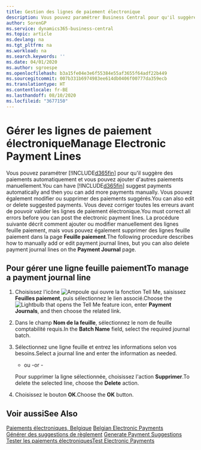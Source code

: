 ```yaml
---
title: Gestion des lignes de paiement électronique
description: Vous pouvez paramétrer Business Central pour qu'il suggère des paiements automatiquement et vous pouvez ajouter d'autres paiements manuellement. Vous pouvez également modifier ou supprimer des paiements suggérés.
author: SorenGP
ms.service: dynamics365-business-central
ms.topic: article
ms.devlang: na
ms.tgt_pltfrm: na
ms.workload: na
ms.search.keywords: ''
ms.date: 04/01/2020
ms.author: sgroespe
ms.openlocfilehash: b3a15fe04e3e6f55384e55af3655f64adf22b449
ms.sourcegitcommit: 007b331b6974983ee614db0406f00777da359ecb
ms.translationtype: HT
ms.contentlocale: fr-BE
ms.lasthandoff: 08/10/2020
ms.locfileid: "3677150"
---
```

# <a name="manage-electronic-payment-lines"></a><span data-ttu-id="45740-104">Gérer les lignes de paiement électronique</span><span class="sxs-lookup"><span data-stu-id="45740-104">Manage Electronic Payment Lines</span></span>
<span data-ttu-id="45740-105">Vous pouvez paramétrer [!INCLUDE[d365fin](../../includes/d365fin_md.md)] pour qu'il suggère des paiements automatiquement et vous pouvez ajouter d'autres paiements manuellement.</span><span class="sxs-lookup"><span data-stu-id="45740-105">You can have [!INCLUDE[d365fin](../../includes/d365fin_md.md)] suggest payments automatically and then you can add more payments manually.</span></span> <span data-ttu-id="45740-106">Vous pouvez également modifier ou supprimer des paiements suggérés.</span><span class="sxs-lookup"><span data-stu-id="45740-106">You can also edit or delete suggested payments.</span></span> <span data-ttu-id="45740-107">Vous devez corriger toutes les erreurs avant de pouvoir valider les lignes de paiement électronique.</span><span class="sxs-lookup"><span data-stu-id="45740-107">You must correct all errors before you can post the electronic payment lines.</span></span> <span data-ttu-id="45740-108">La procédure suivante décrit comment ajouter ou modifier manuellement des lignes feuille paiement, mais vous pouvez également supprimer des lignes feuille paiement dans la page **Feuille paiement**.</span><span class="sxs-lookup"><span data-stu-id="45740-108">The following procedure describes how to manually add or edit payment journal lines, but you can also delete payment journal lines on the **Payment Journal** page.</span></span>  

## <a name="to-manage-a-payment-journal-line"></a><span data-ttu-id="45740-109">Pour gérer une ligne feuille paiement</span><span class="sxs-lookup"><span data-stu-id="45740-109">To manage a payment journal line</span></span>  

1.  <span data-ttu-id="45740-110">Choisissez l'icône ![Ampoule qui ouvre la fonction Tell Me](../../media/ui-search/search_small.png "Dites-moi ce que vous voulez faire"), saisissez **Feuilles paiement**, puis sélectionnez le lien associé.</span><span class="sxs-lookup"><span data-stu-id="45740-110">Choose the ![Lightbulb that opens the Tell Me feature](../../media/ui-search/search_small.png "Tell me what you want to do") icon, enter **Payment Journals**, and then choose the related link.</span></span>  
2.  <span data-ttu-id="45740-111">Dans le champ **Nom de la feuille**, sélectionnez le nom de feuille comptabilité requis.</span><span class="sxs-lookup"><span data-stu-id="45740-111">In the **Batch Name** field, select the required journal batch.</span></span>  
3.  <span data-ttu-id="45740-112">Sélectionnez une ligne feuille et entrez les informations selon vos besoins.</span><span class="sxs-lookup"><span data-stu-id="45740-112">Select a journal line and enter the information as needed.</span></span>  

     - <span data-ttu-id="45740-113">ou -</span><span class="sxs-lookup"><span data-stu-id="45740-113">or -</span></span>  

    <span data-ttu-id="45740-114">Pour supprimer la ligne sélectionnée, choisissez l'action **Supprimer**.</span><span class="sxs-lookup"><span data-stu-id="45740-114">To delete the selected line, choose the **Delete** action.</span></span>  

4.  <span data-ttu-id="45740-115">Choisissez le bouton **OK**.</span><span class="sxs-lookup"><span data-stu-id="45740-115">Choose the **OK** button.</span></span>  

## <a name="see-also"></a><span data-ttu-id="45740-116">Voir aussi</span><span class="sxs-lookup"><span data-stu-id="45740-116">See Also</span></span>  
 <span data-ttu-id="45740-117">[Paiements électroniques, Belgique](belgian-electronic-payments.md) </span><span class="sxs-lookup"><span data-stu-id="45740-117">[Belgian Electronic Payments](belgian-electronic-payments.md) </span></span>  
 <span data-ttu-id="45740-118">[Générer des suggestions de règlement](how-to-generate-payment-suggestions.md) </span><span class="sxs-lookup"><span data-stu-id="45740-118">[Generate Payment Suggestions](how-to-generate-payment-suggestions.md) </span></span>  
 [<span data-ttu-id="45740-119">Tester les paiements électroniques</span><span class="sxs-lookup"><span data-stu-id="45740-119">Test Electronic Payments</span></span>](how-to-test-electronic-payments.md)
